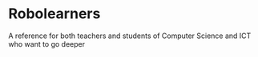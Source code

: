 # Robolearners
A  reference for both teachers and students of Computer Science and ICT who want to go deeper
